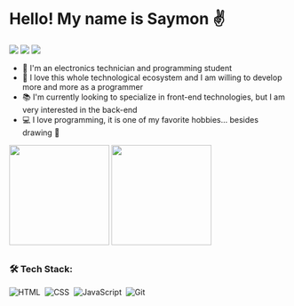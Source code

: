 # Hello! My name is Saymon :v:

<a href="https://www.instagram.com/saymonnv/" target="_blank"><img src="https://img.shields.io/badge/-Instagram-%23E4405F?style=for-the-badge&logo=instagram&logoColor=white" target="_blank"></a> 
<a href="https://www.linkedin.com/in/saymonvictor/" target="_blank"><img src="https://img.shields.io/badge/-LinkedIn-%230077B5?style=for-the-badge&logo=linkedin&logoColor=white" target="_blank"></a>
<a href="mailto:saymonnnvict0r@gmail.com" target="_blank"><img src="https://img.shields.io/badge/-Gmail-ea4335?style=for-the-badge&logo=gmail&logoColor=white" target="_blank"></a>

- :pushpin: I'm an electronics technician and programming student
- :rocket: I love this whole technological ecosystem and I am willing to develop more and more as a programmer
- :books: I'm currently looking to specialize in front-end technologies, but I am very interested in the back-end
- :computer: I love programming, it is one of my favorite hobbies... besides drawing :art:

<div>
 <img height="180px" src="https://github-readme-stats.vercel.app/api?username=Symonnv&show_icons=true&theme=material-palenight&include_all_commits=true&count_private=truee"/>
 <img height="180px" src="https://github-readme-stats.vercel.app/api/top-langs/?username=Symonnv&layout=compact&langs_count=16&theme=material-palenight"/>
</div>

##

### 🛠&nbsp;Tech Stack:

![HTML](https://img.shields.io/badge/-HTML-292d3e?style=flat-square&logo=HTML5)&nbsp;
![CSS](https://img.shields.io/badge/-CSS-292d3e?style=flat-square&logo=CSS3&logoColor=1572B6)&nbsp;
![JavaScript](https://img.shields.io/badge/-JavaScript-292d3e?style=flat-square&logo=javascript)&nbsp;
![Git](https://img.shields.io/badge/-Git-292d3e?style=flat-square&logo=git)&nbsp;
